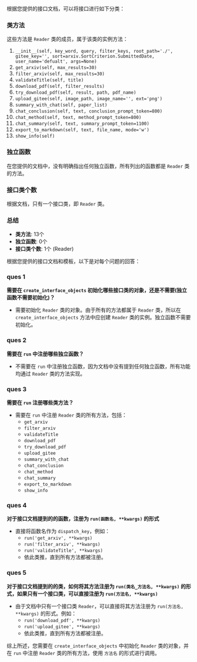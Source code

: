 根据您提供的接口文档，可以将接口进行如下分类：

### 类方法
这些方法是 `Reader` 类的成员，属于该类的实例方法：
1. `__init__(self, key_word, query, filter_keys, root_path='./', gitee_key='', sort=arxiv.SortCriterion.SubmittedDate, user_name='defualt', args=None)`
2. `get_arxiv(self, max_results=30)`
3. `filter_arxiv(self, max_results=30)`
4. `validateTitle(self, title)`
5. `download_pdf(self, filter_results)`
6. `try_download_pdf(self, result, path, pdf_name)`
7. `upload_gitee(self, image_path, image_name='', ext='png')`
8. `summary_with_chat(self, paper_list)`
9. `chat_conclusion(self, text, conclusion_prompt_token=800)`
10. `chat_method(self, text, method_prompt_token=800)`
11. `chat_summary(self, text, summary_prompt_token=1100)`
12. `export_to_markdown(self, text, file_name, mode='w')`
13. `show_info(self)`

### 独立函数
在您提供的文档中，没有明确指出任何独立函数，所有列出的函数都是 `Reader` 类的方法。

### 接口类个数
根据文档，只有一个接口类，即 `Reader` 类。

### 总结
- **类方法**: 13个
- **独立函数**: 0个
- **接口类个数**: 1个 (Reader)

根据您提供的接口文档和模板，以下是对每个问题的回答：

### ques 1
**需要在 `create_interface_objects` 初始化哪些接口类的对象，还是不需要(独立函数不需要初始化)？**
- 需要初始化 `Reader` 类的对象。由于所有的方法都属于 `Reader` 类，所以在 `create_interface_objects` 方法中应创建 `Reader` 类的实例。独立函数不需要初始化。

### ques 2
**需要在 `run` 中注册哪些独立函数？**
- 不需要在 `run` 中注册独立函数，因为文档中没有提到任何独立函数，所有功能均通过 `Reader` 类的方法实现。

### ques 3
**需要在 `run` 注册哪些类方法？**
- 需要在 `run` 中注册 `Reader` 类的所有方法，包括：
  - `get_arxiv`
  - `filter_arxiv`
  - `validateTitle`
  - `download_pdf`
  - `try_download_pdf`
  - `upload_gitee`
  - `summary_with_chat`
  - `chat_conclusion`
  - `chat_method`
  - `chat_summary`
  - `export_to_markdown`
  - `show_info`

### ques 4
**对于接口文档提到的的函数，注册为 `run(函数名, **kwargs)` 的形式**
- 直接将函数名作为 `dispatch_key`，例如：
  - `run('get_arxiv', **kwargs)`
  - `run('filter_arxiv', **kwargs)`
  - `run('validateTitle', **kwargs)`
  - 依此类推，直到所有方法都被注册。

### ques 5
**对于接口文档提到的的类，如何将其方法注册为 `run(类名_方法名, **kwargs)` 的形式，如果只有一个接口类，可以直接注册为 `run(方法名, **kwargs)`**
- 由于文档中只有一个接口类 `Reader`，可以直接将其方法注册为 `run(方法名, **kwargs)` 的形式。例如：
  - `run('download_pdf', **kwargs)` 
  - `run('upload_gitee', **kwargs)`
  - 依此类推，直到所有方法都被注册。

综上所述，您需要在 `create_interface_objects` 中初始化 `Reader` 类的对象，并在 `run` 中注册 `Reader` 类的所有方法，使用 `方法名` 的形式进行调用。